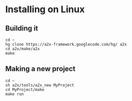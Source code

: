 # Installing on Linux #

## Building it ##

```
cd ~
hg clone https://a2x-framework.googlecode.com/hg/ a2x
cd a2x/make/a2x
make
```

## Making a new project ##

```
cd ~
sh a2x/tools/a2x_new MyProject
cd MyProject/make
make run
```